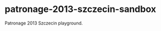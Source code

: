 patronage-2013-szczecin-sandbox
===============================

Patronage 2013 Szczecin playground.


